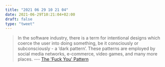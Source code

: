 ```yaml
---
title: "2021 06 29 10 21 04"
date: 2021-06-29T10:21:04+02:00
draft: false
type: "tweet"
---
```

> In the software industry, there is a term for intentional designs which coerce the user into doing something, be it consciously or subconsciously - a ‘dark pattern’. These patterns are employed by social media networks, e-commerce, video games, and many more places. --- [The 'Fuck You' Pattern](https://cedwards.xyz/the-fuck-you-pattern/)
